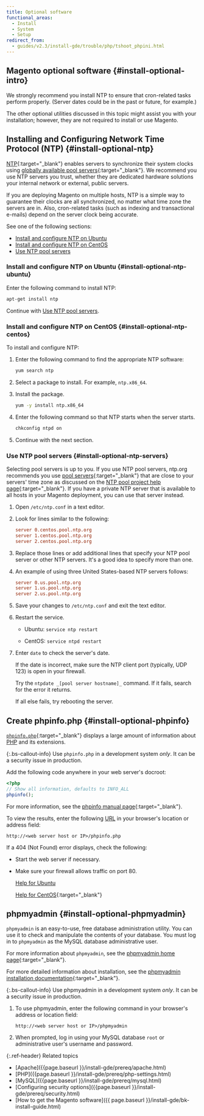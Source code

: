 ```yaml
---
title: Optional software
functional_areas:
  - Install
  - System
  - Setup
redirect_from:
  - guides/v2.3/install-gde/trouble/php/tshoot_phpini.html
---
```


## Magento optional software {#install-optional-intro}

We strongly recommend you install NTP to ensure that cron-related tasks perform properly. (Server dates could be in the past or future, for example.)

The other optional utilities discussed in this topic might assist you with your installation; however, they are not required to install or use Magento.

## Installing and Configuring Network Time Protocol (NTP) {#install-optional-ntp}

[NTP](http://www.ntp.org){:target="_blank"} enables servers to synchronize their system clocks using [globally available pool servers](http://www.pool.ntp.org/en){:target="_blank"}. We recommend you use NTP servers you trust, whether they are dedicated hardware solutions your internal network or external, public servers.

If you are deploying Magento on multiple hosts, NTP is a simple way to guarantee their clocks are all synchronized, no matter what time zone the servers are in. Also, cron-related tasks (such as indexing and transactional e-mails) depend on the server clock being accurate.

See one of the following sections:

*  [Install and configure NTP on Ubuntu](#install-optional-ntp-ubuntu)
*  [Install and configure NTP on CentOS](#install-optional-ntp-centos)
*  [Use NTP pool servers](#install-optional-ntp-servers)

### Install and configure NTP on Ubuntu {#install-optional-ntp-ubuntu}

Enter the following command to install NTP:

```bash
apt-get install ntp
```

Continue with [Use NTP pool servers](#install-optional-ntp-servers).

### Install and configure NTP on CentOS {#install-optional-ntp-centos}

To install and configure NTP:

1. Enter the following command to find the appropriate NTP software:

   ```bash
   yum search ntp
   ```

1. Select a package to install. For example, `ntp.x86_64`.

1. Install the package.

   ```bash
   yum -y install ntp.x86_64
   ```

1. Enter the following command so that NTP starts when the server starts.

   ```bash
   chkconfig ntpd on
   ```

1. Continue with the next section.

### Use NTP pool servers {#install-optional-ntp-servers}

Selecting pool servers is up to you. If you use NTP pool servers, ntp.org recommends you use [pool servers](http://www.pool.ntp.org/en){:target="_blank"} that are close to your servers' time zone as discussed on the [NTP pool project help page](http://www.pool.ntp.org/en/use.html){:target="_blank"}. If you have a private NTP server that is available to all hosts in your Magento deployment, you can use that server instead.

1. Open `/etc/ntp.conf` in a text editor.

1. Look for lines similar to the following:

   ```conf
   server 0.centos.pool.ntp.org
   server 1.centos.pool.ntp.org
   server 2.centos.pool.ntp.org
   ```

1. Replace those lines or add additional lines that specify your NTP pool server or other NTP servers. It's a good idea to specify more than one.

1. An example of using three United States-based NTP servers follows:

   ```conf
   server 0.us.pool.ntp.org
   server 1.us.pool.ntp.org
   server 2.us.pool.ntp.org
   ```

1. Save your changes to `/etc/ntp.conf` and exit the text editor.

1. Restart the service.

   *  Ubuntu: `service ntp restart`

   *  CentOS: `service ntpd restart`

1. Enter `date` to check the server's date.

   If the date is incorrect, make sure the NTP client port (typically, UDP 123) is open in your firewall.

   Try the `ntpdate _[pool server hostname]_` command. If it fails, search for the error it returns.

   If all else fails, try rebooting the server.

## Create phpinfo.php {#install-optional-phpinfo}

[`phpinfo.php`](http://php.net/manual/en/function.phpinfo.php){:target="_blank"} displays a large amount of information about [PHP](https://glossary.magento.com/php) and its extensions.

{:.bs-callout-info}
Use `phpinfo.php` in a development system _only_. It can be a security issue in production.

Add the following code anywhere in your web server's docroot:

```php
<?php
// Show all information, defaults to INFO_ALL
phpinfo();
```

For more information, see the [phpinfo manual page](http://php.net/manual/en/function.phpinfo.php){:target="_blank"}.

To view the results, enter the following [URL](https://glossary.magento.com/url) in your browser's location or address field:

```http
http://<web server host or IP>/phpinfo.php
```

If a 404 (Not Found) error displays, check the following:

*  Start the web server if necessary.
*  Make sure your firewall allows traffic on port 80.

   [Help for Ubuntu](https://help.ubuntu.com/community/UFW)

   [Help for CentOS](http://wiki.centos.org/HowTos/Network/IPTables){:target="_blank"}

## phpmyadmin {#install-optional-phpmyadmin}

`phpmyadmin` is an easy-to-use, free database administration utility. You can use it to check and manipulate the contents of your database. You must log in to `phpmyadmin` as the MySQL database administrative user.

For more information about `phpmyadmin`, see the [phpmyadmin home page](http://www.phpmyadmin.net/home_page/index.php){:target="_blank"}.

For more detailed information about installation, see the [phpmyadmin installation documentation](http://docs.phpmyadmin.net/en/latest/setup.html#quick-install){:target="_blank"}.

{:.bs-callout-info}
Use phpmyadmin in a development system _only_. It can be a security issue in production.

1. To use phpmyadmin, enter the following command in your browser's address or location field:

   ```http
   http://<web server host or IP>/phpmyadmin
   ```

1. When prompted, log in using your MySQL database `root` or administrative user's username and password.

{:.ref-header}
Related topics

*  [Apache]({{page.baseurl }}/install-gde/prereq/apache.html)
*  [PHP]({{page.baseurl }}/install-gde/prereq/php-settings.html)
*  [MySQL]({{page.baseurl }}/install-gde/prereq/mysql.html)
*  [Configuring security options]({{page.baseurl }}/install-gde/prereq/security.html)
*  [How to get the Magento software]({{ page.baseurl }}/install-gde/bk-install-guide.html)
